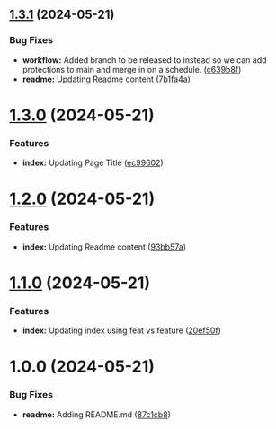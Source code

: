 ## [1.3.1](https://github.com/jaysonpotter/semantic-release-test/compare/v1.3.0...v1.3.1) (2024-05-21)


### Bug Fixes

* **workflow:** Added branch to be released to instead so we can add protections to main and merge in on a schedule. ([c639b8f](https://github.com/jaysonpotter/semantic-release-test/commit/c639b8f341f76b9031ab26ca4df79f5355b9b3e6))
* **readme:** Updating Readme content ([7b1fa4a](https://github.com/jaysonpotter/semantic-release-test/commit/7b1fa4ad8d4e33176e0b741945ad0b87ee9cb33b))

# [1.3.0](https://github.com/jaysonpotter/semantic-release-test/compare/v1.2.0...v1.3.0) (2024-05-21)


### Features

* **index:** Updating Page Title ([ec99602](https://github.com/jaysonpotter/semantic-release-test/commit/ec996027fc47afb3b9188453d8869a56c31e2232))

# [1.2.0](https://github.com/jaysonpotter/semantic-release-test/compare/v1.1.0...v1.2.0) (2024-05-21)


### Features

* **index:** Updating Readme content ([93bb57a](https://github.com/jaysonpotter/semantic-release-test/commit/93bb57ab4748482b95641341aab97a5ad495a24b))

# [1.1.0](https://github.com/jaysonpotter/semantic-release-test/compare/v1.0.0...v1.1.0) (2024-05-21)


### Features

* **index:** Updating index using feat vs feature ([20ef50f](https://github.com/jaysonpotter/semantic-release-test/commit/20ef50fed2c4aaf370d23fc3baba10d7381a647e))

# 1.0.0 (2024-05-21)


### Bug Fixes

* **readme:** Adding README.md ([87c1cb8](https://github.com/jaysonpotter/semantic-release-test/commit/87c1cb8bda2db73bbaafca75864a0435643d5db7))
